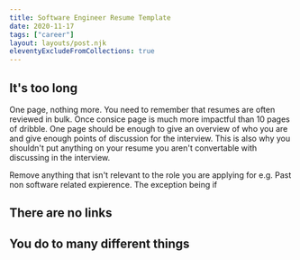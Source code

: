 ```yaml
---
title: Software Engineer Resume Template
date: 2020-11-17
tags: ["career"]
layout: layouts/post.njk
eleventyExcludeFromCollections: true
---
```


## It's too long

One page, nothing more. You need to remember that resumes are often reviewed in bulk. Once consice page is much more impactful than 10 pages of dribble. One page should be enough to give an overview of who you are and give enough points of discussion for the interview. This is also why you shouldn't put anything on your resume you aren't convertable with discussing in the interview.

Remove anything that isn't relevant to the role you are applying for e.g. Past non software related expierence. The exception being if

## There are no links

## You do to many different things

##
